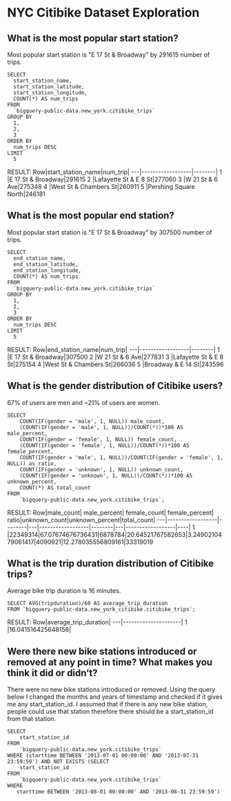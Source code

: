 # NYC Citibike Dataset Exploration
## What is the most popular start station?
Most popular start station is "E 17 St & Broadway" by 291615 number of trips.
```
SELECT
  start_station_name,
  start_station_latitude,
  start_station_longitude,
  COUNT(*) AS num_trips
FROM
  `bigquery-public-data.new_york.citibike_trips`
GROUP BY
  1,
  2,
  3
ORDER BY
  num_trips DESC
LIMIT
  5
```
RESULT:
Row|start_station_name|num_trip|
---|------------------|--------|
1  |E 17 St & Broadway|291615
2  |Lafayette St & E 8 St|277060
3  |W 21 St & 6 Ave|275348
4  |West St & Chambers St|260911
5  |Pershing Square North|246181
## What is the most popular end station?
Most popular start station is "E 17 St & Broadway" by 307500 number of trips.
```
SELECT
  end_station_name,
  end_station_latitude,
  end_station_longitude,
  COUNT(*) AS num_trips
FROM
  `bigquery-public-data.new_york.citibike_trips`
GROUP BY
  1,
  2,
  3
ORDER BY
  num_trips DESC
LIMIT
  5
```
RESULT:
Row|end_station_name|num_trip|
---|------------------|--------|
1  |E 17 St & Broadway|307500
2  |W 21 St & 6 Ave|277831
3  |Lafayette St & E 8 St|275154
4  |West St & Chambers St|266036
5  |Broadway & E 14 St|243596
## What is the gender distribution of Citibike users?
67% of users are men and ~21% of users are women.
```
SELECT
    COUNT(IF(gender = 'male', 1, NULL)) male_count,
    (COUNT(IF(gender = 'male', 1, NULL))/COUNT(*))*100 AS male_percent,
    COUNT(IF(gender = 'female', 1, NULL)) female_count,
    (COUNT(IF(gender = 'female', 1, NULL))/COUNT(*))*100 AS female_percent,
    COUNT(IF(gender = 'male', 1, NULL))/COUNT(IF(gender = 'female', 1, NULL)) as ratio,
    COUNT(IF(gender = 'unknown', 1, NULL)) unknown_count,
    (COUNT(IF(gender = 'unknown', 1, NULL))/COUNT(*))*100 AS unknown_percent,
    COUNT(*) AS total_count
FROM
    `bigquery-public-data.new_york.citibike_trips`;
```
RESULT:
Row|male_count|	male_percent|	female_count|	female_percent|	ratio|unknown_count|unknown_percent|total_count|
---|------------------|--------|---|------------------|--------|---|------------------|----|
1  |22349314|67.07674676736431|6878784|20.64521767582653|3.2490210479061417|4090921|12.278035556809161|33319019

## What is the trip duration distribution of Citibike trips?
Average bike trip duration is 16 minutes.
```
SELECT AVG(tripduration)/60 AS average_trip_duration
FROM `bigquery-public-data.new_york_citibike.citibike_trips`;
```
RESULT:
Row|average_trip_duration|
---|---------------------|
1  |16.041516425648158|
## Were there new bike stations introduced or removed at any point in time? What makes you think it did or didn’t?
There were no new bike stations introduced or removed. Using the query below I changed the months and years of timestamp and checked if it gives me any start_station_id. I assumed that if there is any new bike station, people could use that station therefore there should be a start_station_id from that station.
```
SELECT
    start_station_id
FROM
    `bigquery-public-data.new_york.citibike_trips`
WHERE (starttime BETWEEN '2013-07-01 00:00:00' AND '2013-07-31 23:59:59') AND NOT EXISTS (SELECT
    start_station_id
FROM
    `bigquery-public-data.new_york.citibike_trips`
WHERE
   starttime BETWEEN '2013-08-01 00:00:00' AND '2013-08-31 23:59:59')

```
